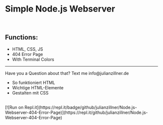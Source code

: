 <h1>Simple Node.js Webserver</h1><br>
<h2>Functions:</h2>
<ul>
  <li>HTML, CSS, JS</li>
  <li>404 Error Page</li>
  <li>With Terminal Colors</li>
</ul>
<hr>
Have you a Question about that? Text me info@julianzillner.de
<ul>
  <li>So funktioniert HTML</li>
  <li>Wichtige HTML-Elemente</li>
  <li>Gestalten mit CSS</li>
</ul>
<br> 
[![Run on Repl.it](https://repl.it/badge/github/julianzillner/Node.js-Webserver-404-Error-Page)](https://repl.it/github/julianzillner/Node.js-Webserver-404-Error-Page)
